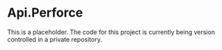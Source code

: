 # Api.Perforce

This is a placeholder. The code for this project is currently being version controlled in a private repository.
